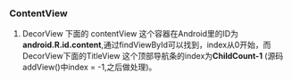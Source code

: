 ### ContentView

1. DecorView 下面的 contentView 这个容器在Android里的ID为**android.R.id.content**,通过findViewById可以找到，index从0开始，而DecorView下面的TitleView 这个顶部导航条的index为**ChildCount-1** \(源码addView\(\)中index = -1,之后做处理\)。



